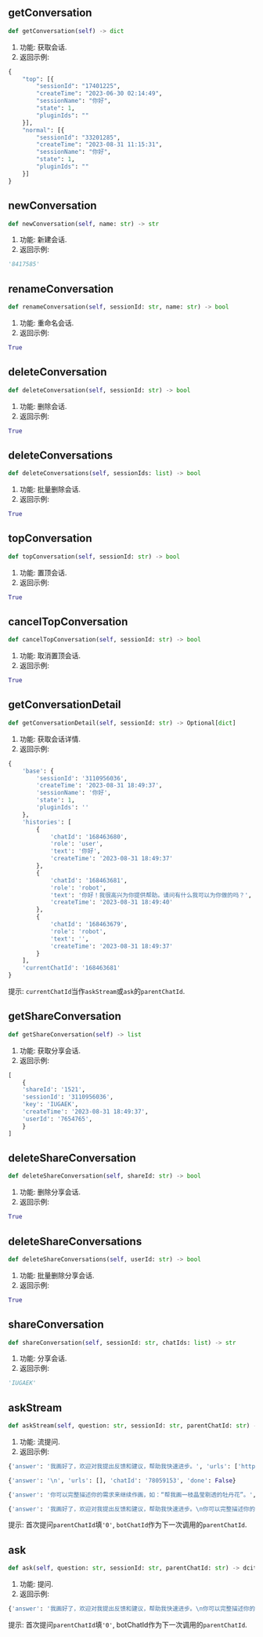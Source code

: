 ## getConversation
```python
def getConversation(self) -> dict
```
1. 功能: 获取会话.
2. 返回示例:
```python
{
    "top": [{
        "sessionId": "17401225",
        "createTime": "2023-06-30 02:14:49",
        "sessionName": "你好",
        "state": 1,
        "pluginIds": ""
    }],
    "normal": [{
        "sessionId": "33201285",
        "createTime": "2023-08-31 11:15:31",
        "sessionName": "你好",
        "state": 1,
        "pluginIds": ""
    }]
}
```
## newConversation
```python
def newConversation(self, name: str) -> str
```
1. 功能: 新建会话.
2. 返回示例:
```python
'8417585'
```
## renameConversation
```python
def renameConversation(self, sessionId: str, name: str) -> bool
```
1. 功能: 重命名会话.
2. 返回示例:
```python
True
```
## deleteConversation
```python
def deleteConversation(self, sessionId: str) -> bool
```
1. 功能: 删除会话.
2. 返回示例:
```python
True
```
## deleteConversations
```python
def deleteConversations(self, sessionIds: list) -> bool
```
1. 功能: 批量删除会话.
2. 返回示例:
```python
True
```
## topConversation
```python
def topConversation(self, sessionId: str) -> bool
```
1. 功能: 置顶会话.
2. 返回示例:
```python
True
```
## cancelTopConversation
```python
def cancelTopConversation(self, sessionId: str) -> bool
```
1. 功能: 取消置顶会话.
2. 返回示例:
```python
True
```
## getConversationDetail
```python
def getConversationDetail(self, sessionId: str) -> Optional[dict]
```
1. 功能: 获取会话详情.
2. 返回示例:
```python
{
    'base': {
        'sessionId': '3110956036',
        'createTime': '2023-08-31 18:49:37',
        'sessionName': '你好',
        'state': 1,
        'pluginIds': ''
    },
    'histories': [
        {
            'chatId': '168463680',
            'role': 'user',
            'text': '你好',
            'createTime': '2023-08-31 18:49:37'
        },
        {
            'chatId': '168463681',
            'role': 'robot',
            'text': '你好！我很高兴为你提供帮助。请问有什么我可以为你做的吗？',
            'createTime': '2023-08-31 18:49:40'
        },
        {
            'chatId': '168463679',
            'role': 'robot',
            'text': '',
            'createTime': '2023-08-31 18:49:37'
        }
    ],
    'currentChatId': '168463681'
}
```
提示: `currentChatId`当作`askStream`或`ask`的`parentChatId`.
## getShareConversation
```python
def getShareConversation(self) -> list
```
1. 功能: 获取分享会话.
2. 返回示例:
```python
[
    {
    'shareId': '1521',
    'sessionId': '3110956036',
    'key': 'IUGAEK',
    'createTime': '2023-08-31 18:49:37',
    'userId': '7654765',
    }
]
```
## deleteShareConversation
```python
def deleteShareConversation(self, shareId: str) -> bool
```
1. 功能: 删除分享会话.
2. 返回示例:
```python
True
```
## deleteShareConversations
```python
def deleteShareConversations(self, userId: str) -> bool
```
1. 功能: 批量删除分享会话.
2. 返回示例:
```python
True
```
## shareConversation
```python
def shareConversation(self, sessionId: str, chatIds: list) -> str
```
1. 功能: 分享会话.
2. 返回示例:
```python
'IUGAEK'
```
## askStream
```python
def askStream(self, question: str, sessionId: str, parentChatId: str) -> Generator
```
1. 功能: 流提问.
2. 返回示例:
```python
{'answer': '我画好了，欢迎对我提出反馈和建议，帮助我快速进步。', 'urls': ['http://eb118-file.cdn.bcebos.com/upload/F09A18443610CE467F76C5F67E4340B0?x-bce-process=style/wm_ai'], 'chatId': '78059153', 'done': False}

{'answer': '\n', 'urls': [], 'chatId': '78059153', 'done': False}

{'answer': '你可以完整描述你的需求来继续作画，如：“帮我画一枝晶莹剔透的牡丹花”。', 'urls': [], 'chatId': '78059153', 'done': False}

{'answer': '我画好了，欢迎对我提出反馈和建议，帮助我快速进步。\n你可以完整描述你的需求来继续作画，如：“帮我画一枝晶莹剔透的牡丹花”。', 'urls': ['http://eb118-file.cdn.bcebos.com/upload/F09A18443610CE467F76C5F67E4340B0?x-bce-process=style/wm_ai'], 'botChatId': '78059153', 'done': True}
```
提示: 首次提问`parentChatId`填`'0'`, `botChatId`作为下一次调用的`parentChatId`.
## ask
```python
def ask(self, question: str, sessionId: str, parentChatId: str) -> dcit
```
1. 功能: 提问.
2. 返回示例:
```python
{'answer': '我画好了，欢迎对我提出反馈和建议，帮助我快速进步。\n你可以完整描述你的需求来继续作画，如：“帮我画一枝晶莹剔透的牡丹花”。', 'urls': ['http://eb118-file.cdn.bcebos.com/upload/F09A18443610CE467F76C5F67E4340B0?x-bce-process=style/wm_ai'], 'botChatId': '78059153'}
```
提示: 首次提问`parentChatId`填`'0'`, botChatId作为下一次调用的`parentChatId`.